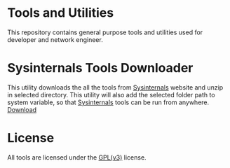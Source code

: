 # Tools and Utilities
This repository contains general purpose tools and utilities used for developer and network engineer. 

# Sysinternals Tools Downloader
This utility downloads the all the tools from [Sysinternals](https://technet.microsoft.com/en-us/sysinternals/bb545021.aspx) website and unzip in selected directory. This utility will also add the selected folder path to system variable, so that [Sysinternals](https://technet.microsoft.com/en-us/sysinternals/bb545021.aspx) tools can be run from anywhere. [Download]("https://github.com/abhishekgoenka/tools-and-utilities/blob/master/tools/binaries/SysinternalsToolDownloader.exe")

# License
All tools are licensed under the [GPL(v3)](https://www.gnu.org/licenses/gpl-3.0.en.html) license.